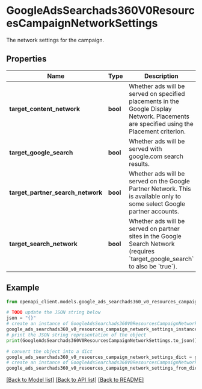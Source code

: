 # GoogleAdsSearchads360V0ResourcesCampaignNetworkSettings

The network settings for the campaign.

## Properties

Name | Type | Description | Notes
------------ | ------------- | ------------- | -------------
**target_content_network** | **bool** | Whether ads will be served on specified placements in the Google Display Network. Placements are specified using the Placement criterion. | [optional] 
**target_google_search** | **bool** | Whether ads will be served with google.com search results. | [optional] 
**target_partner_search_network** | **bool** | Whether ads will be served on the Google Partner Network. This is available only to some select Google partner accounts. | [optional] 
**target_search_network** | **bool** | Whether ads will be served on partner sites in the Google Search Network (requires &#x60;target_google_search&#x60; to also be &#x60;true&#x60;). | [optional] 

## Example

```python
from openapi_client.models.google_ads_searchads360_v0_resources_campaign_network_settings import GoogleAdsSearchads360V0ResourcesCampaignNetworkSettings

# TODO update the JSON string below
json = "{}"
# create an instance of GoogleAdsSearchads360V0ResourcesCampaignNetworkSettings from a JSON string
google_ads_searchads360_v0_resources_campaign_network_settings_instance = GoogleAdsSearchads360V0ResourcesCampaignNetworkSettings.from_json(json)
# print the JSON string representation of the object
print(GoogleAdsSearchads360V0ResourcesCampaignNetworkSettings.to_json())

# convert the object into a dict
google_ads_searchads360_v0_resources_campaign_network_settings_dict = google_ads_searchads360_v0_resources_campaign_network_settings_instance.to_dict()
# create an instance of GoogleAdsSearchads360V0ResourcesCampaignNetworkSettings from a dict
google_ads_searchads360_v0_resources_campaign_network_settings_from_dict = GoogleAdsSearchads360V0ResourcesCampaignNetworkSettings.from_dict(google_ads_searchads360_v0_resources_campaign_network_settings_dict)
```
[[Back to Model list]](../README.md#documentation-for-models) [[Back to API list]](../README.md#documentation-for-api-endpoints) [[Back to README]](../README.md)


